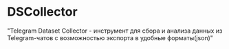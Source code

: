 # DSCollector
"Telegram Dataset Collector - инструмент для сбора и анализа данных из Telegram-чатов с возможностью экспорта в удобные форматы(json)"
